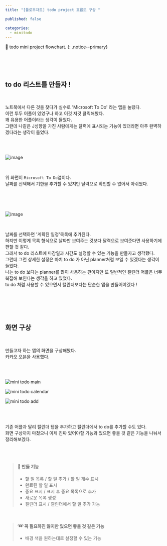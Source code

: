 ```yaml
---
title: "[플로우차트] todo project 흐름도 구상 "

published: false

categories:
  - minitodo
---
```


📑 todo mini project flowchart.
{: .notice--primary}

<br><br><br>

## to do 리스트를 만들자 !

<br>

노트북에서 다른 것을 찾다가 실수로 'Microsoft To Do' 라는 앱을 눌렀다.<br>이런 투두 어플이 있었구나 하고 이것 저것 클릭해봤다.<br>꽤 유용한 어플이라는 생각이 들었다.<br>그런데 나같은 J성향을 가진 사람에게는 달력에 표시되는 기능이 있더라면 아주 완벽하겠다라는 생각이 들었다.<br>

<br><br>

![image](https://user-images.githubusercontent.com/102353910/165026595-7b5bb840-d104-457e-9bf0-facd3cf196e8.png)

<br>

위 화면이 `Microsoft To Do`앱이다.<br>날짜를 선택해서 기한을 추가할 수 있지만 달력으로 확인할 수 없어서 아쉬웠다.<br>

<br><br><br>

![image](https://user-images.githubusercontent.com/102353910/165026998-848fa645-198b-43af-ba84-a5bd0a0fba10.png)

<br>

날짜를 선택하면 '계획된 일정'목록에 추가된다.<br>하지만 이렇게 목록 형식으로 날짜만 보여주는 것보다 달력으로 보여준다면 사용하기에 편할 것 같다.<br>그래서 to do 리스트에 마감일과 시간도 설정할 수 있는 기능을 만들자고 생각했다.<br>그런데 그런 상세한 설정은 마치 to do 가 아닌 planner처럼 보일 수 있겠다는 생각이 들었다.<br>나는 to do 보다는 planner를 많이 사용하는 편이지만 또 일반적인 캘린더 어플은 너무 복잡해 보인다는 생각을 하고 있었다.<br>to do 처럼 사용할 수 있으면서 캘린더보다는 단순한 앱을 만들어야겠다 !

<br><br><br><br>

## 화면 구상

<br>

만들고자 하는 앱의 화면을 구상해봤다.<br>카카오 오븐을 사용했다.

<br><br>

![mini todo  main](https://user-images.githubusercontent.com/102353910/165037893-5b878748-a3f8-4d17-94e7-3dcc0dce7867.png)

![mini todo  calendar](https://user-images.githubusercontent.com/102353910/165037976-c42a6665-4e9b-47ae-a83f-3ef8572ddce7.png)

![mini todo  add](https://user-images.githubusercontent.com/102353910/165038026-810c47a6-d2a2-40ab-bd9c-3d226a737605.png)

<br><br>

기존 어플과 달리 캘린더 탭을 추가하고 캘린더에서 to do를 추가할 수도 있다.<br>화면 구상까지 마쳤으니 이제 진짜 있어야할 기능과 있으면 좋을 것 같은 기능을 나눠서 정리해보겠다.

<br><br>

> #### 📌 만들 기능
>
> - 할 일 목록 / 할 일 추가 / 할 일 개수 표시
> - 완료된 할 일 표시
> - 중요 표시 / 표시 후 중요 목록으로 추가
> - 새로운 목록 생성
> - 캘린더 표시 / 캘린더에서 할 일 추가 가능

<br>

> #### ➿ 꼭 필요하진 않지만 있으면 좋을 것 같은 기능
>
> - 배경 색을 원하는대로 설정할 수 있는 기능
